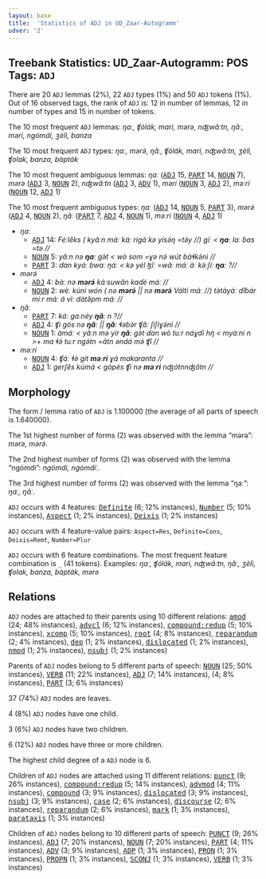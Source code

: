 ```yaml
---
layout: base
title:  'Statistics of ADJ in UD_Zaar-Autogramm'
udver: '2'
---
```


## Treebank Statistics: UD_Zaar-Autogramm: POS Tags: `ADJ`

There are 20 `ADJ` lemmas (2%), 22 `ADJ` types (1%) and 50 `ADJ` tokens (1%).
Out of 16 observed tags, the rank of `ADJ` is: 12 in number of lemmas, 12 in number of types and 15 in number of tokens.

The 10 most frequent `ADJ` lemmas: <em>ŋaː, ʧólák, mari, mərə, nʤwâːtn, ŋǎː, məri, ngómdi, ʒèlì, banza</em>

The 10 most frequent `ADJ` types:  <em>ŋaː, mərə́, ŋǎː, ʧólák, mari, nʤwâːtn, ʒèlì, ʧolak, banza, bàptàk</em>

The 10 most frequent ambiguous lemmas: <em>ŋaː</em> (<tt><a href="say_autogramm-pos-ADJ.html">ADJ</a></tt> 15, <tt><a href="say_autogramm-pos-PART.html">PART</a></tt> 14, <tt><a href="say_autogramm-pos-NOUN.html">NOUN</a></tt> 7), <em>mərə</em> (<tt><a href="say_autogramm-pos-ADJ.html">ADJ</a></tt> 3, <tt><a href="say_autogramm-pos-NOUN.html">NOUN</a></tt> 2), <em>nʤwâːtn</em> (<tt><a href="say_autogramm-pos-ADJ.html">ADJ</a></tt> 3, <tt><a href="say_autogramm-pos-ADV.html">ADV</a></tt> 1), <em>məri</em> (<tt><a href="say_autogramm-pos-NOUN.html">NOUN</a></tt> 3, <tt><a href="say_autogramm-pos-ADJ.html">ADJ</a></tt> 2), <em>məːri</em> (<tt><a href="say_autogramm-pos-NOUN.html">NOUN</a></tt> 12, <tt><a href="say_autogramm-pos-ADJ.html">ADJ</a></tt> 1)

The 10 most frequent ambiguous types:  <em>ŋaː</em> (<tt><a href="say_autogramm-pos-ADJ.html">ADJ</a></tt> 14, <tt><a href="say_autogramm-pos-NOUN.html">NOUN</a></tt> 5, <tt><a href="say_autogramm-pos-PART.html">PART</a></tt> 3), <em>mərə́</em> (<tt><a href="say_autogramm-pos-ADJ.html">ADJ</a></tt> 4, <tt><a href="say_autogramm-pos-NOUN.html">NOUN</a></tt> 2), <em>ŋǎː</em> (<tt><a href="say_autogramm-pos-PART.html">PART</a></tt> 7, <tt><a href="say_autogramm-pos-ADJ.html">ADJ</a></tt> 4, <tt><a href="say_autogramm-pos-NOUN.html">NOUN</a></tt> 1), <em>məːri</em> (<tt><a href="say_autogramm-pos-NOUN.html">NOUN</a></tt> 4, <tt><a href="say_autogramm-pos-ADJ.html">ADJ</a></tt> 1)


* <em>ŋaː</em>
  * <tt><a href="say_autogramm-pos-ADJ.html">ADJ</a></tt> 14: <em>Féːlêks ( kyâːn máː káː rigá kə yisə́ŋ =tə́y //) gíː < <b>ŋaː</b> laː ɓas =tə //</em>
  * <tt><a href="say_autogramm-pos-NOUN.html">NOUN</a></tt> 5: <em>yâːn nə <b>ŋaː</b> gə̀t < wò som =ɣə nə́ wút bàɬkə̀nì //</em>
  * <tt><a href="say_autogramm-pos-PART.html">PART</a></tt> 3: <em>ɗan kyáː ɓwaː ŋáː < kə yél ɮǐː =wâː máː àː kə́ːʃíː <b>ŋaː</b> ?//</em>
* <em>mərə́</em>
  * <tt><a href="say_autogramm-pos-ADJ.html">ADJ</a></tt> 4: <em>bàː nə <b>mərə́</b> kàːsuwǎn kaɗé máː //</em>
  * <tt><a href="say_autogramm-pos-NOUN.html">NOUN</a></tt> 2: <em>wèː kúni wón ( nə <b>mərə́</b> || nə <b>mərə́</b> Válti máː //) tə̀tàyáː ɗîɓár miːr máː á vìː dàtə̂pm máː //</em>
* <em>ŋǎː</em>
  * <tt><a href="say_autogramm-pos-PART.html">PART</a></tt> 7: <em>káː gaːnéy <b>ŋǎː</b> n ?//</em>
  * <tt><a href="say_autogramm-pos-ADJ.html">ADJ</a></tt> 4: <em>ʧi gòs nə <b>ŋǎː</b> || <b>ŋǎː</b> ɬəɓə́r ʧǎː ʃiʃíɣə́nì //</em>
  * <tt><a href="say_autogramm-pos-NOUN.html">NOUN</a></tt> 1: <em>àmáː < yâːn mə yír <b>ŋǎː</b> gə̀t ɗan wò tuːr náɣɗi hŋ́ < myáːni n >+ ma ɬə́ tuːr ngə́tn =âtn əndá mə́ ʧî //</em>
* <em>məːri</em>
  * <tt><a href="say_autogramm-pos-NOUN.html">NOUN</a></tt> 4: <em>ʧáː ɬə́ git <b>məːri</b> ɣá makaranta //</em>
  * <tt><a href="say_autogramm-pos-ADJ.html">ADJ</a></tt> 1: <em>gerʃês kúmá < gòpès ʧì nə <b>məːri</b> nʤótnnʤǒtn //</em>

## Morphology

The form / lemma ratio of `ADJ` is 1.100000 (the average of all parts of speech is 1.640000).

The 1st highest number of forms (2) was observed with the lemma “mərə”: <em>mərə, mərə́</em>.

The 2nd highest number of forms (2) was observed with the lemma “ngómdi”: <em>ngómdi, ngómdíː</em>.

The 3rd highest number of forms (2) was observed with the lemma “ŋaː”: <em>ŋaː, ŋǎː</em>.

`ADJ` occurs with 4 features: <tt><a href="say_autogramm-feat-Definite.html">Definite</a></tt> (6; 12% instances), <tt><a href="say_autogramm-feat-Number.html">Number</a></tt> (5; 10% instances), <tt><a href="say_autogramm-feat-Aspect.html">Aspect</a></tt> (1; 2% instances), <tt><a href="say_autogramm-feat-Deixis.html">Deixis</a></tt> (1; 2% instances)

`ADJ` occurs with 4 feature-value pairs: `Aspect=Res`, `Definite=Cons`, `Deixis=Remt`, `Number=Plur`

`ADJ` occurs with 6 feature combinations.
The most frequent feature combination is `_` (41 tokens).
Examples: <em>ŋaː, ʧólák, mari, nʤwâːtn, ŋǎː, ʒèlì, ʧolak, banza, bàptàk, mərə</em>


## Relations

`ADJ` nodes are attached to their parents using 10 different relations: <tt><a href="say_autogramm-dep-amod.html">amod</a></tt> (24; 48% instances), <tt><a href="say_autogramm-dep-advcl.html">advcl</a></tt> (6; 12% instances), <tt><a href="say_autogramm-dep-compound-redup.html">compound:redup</a></tt> (5; 10% instances), <tt><a href="say_autogramm-dep-xcomp.html">xcomp</a></tt> (5; 10% instances), <tt><a href="say_autogramm-dep-root.html">root</a></tt> (4; 8% instances), <tt><a href="say_autogramm-dep-reparandum.html">reparandum</a></tt> (2; 4% instances), <tt><a href="say_autogramm-dep-dep.html">dep</a></tt> (1; 2% instances), <tt><a href="say_autogramm-dep-dislocated.html">dislocated</a></tt> (1; 2% instances), <tt><a href="say_autogramm-dep-nmod.html">nmod</a></tt> (1; 2% instances), <tt><a href="say_autogramm-dep-nsubj.html">nsubj</a></tt> (1; 2% instances)

Parents of `ADJ` nodes belong to 5 different parts of speech: <tt><a href="say_autogramm-pos-NOUN.html">NOUN</a></tt> (25; 50% instances), <tt><a href="say_autogramm-pos-VERB.html">VERB</a></tt> (11; 22% instances), <tt><a href="say_autogramm-pos-ADJ.html">ADJ</a></tt> (7; 14% instances),  (4; 8% instances), <tt><a href="say_autogramm-pos-PART.html">PART</a></tt> (3; 6% instances)

37 (74%) `ADJ` nodes are leaves.

4 (8%) `ADJ` nodes have one child.

3 (6%) `ADJ` nodes have two children.

6 (12%) `ADJ` nodes have three or more children.

The highest child degree of a `ADJ` node is 6.

Children of `ADJ` nodes are attached using 11 different relations: <tt><a href="say_autogramm-dep-punct.html">punct</a></tt> (9; 26% instances), <tt><a href="say_autogramm-dep-compound-redup.html">compound:redup</a></tt> (5; 14% instances), <tt><a href="say_autogramm-dep-advmod.html">advmod</a></tt> (4; 11% instances), <tt><a href="say_autogramm-dep-compound.html">compound</a></tt> (3; 9% instances), <tt><a href="say_autogramm-dep-dislocated.html">dislocated</a></tt> (3; 9% instances), <tt><a href="say_autogramm-dep-nsubj.html">nsubj</a></tt> (3; 9% instances), <tt><a href="say_autogramm-dep-case.html">case</a></tt> (2; 6% instances), <tt><a href="say_autogramm-dep-discourse.html">discourse</a></tt> (2; 6% instances), <tt><a href="say_autogramm-dep-reparandum.html">reparandum</a></tt> (2; 6% instances), <tt><a href="say_autogramm-dep-mark.html">mark</a></tt> (1; 3% instances), <tt><a href="say_autogramm-dep-parataxis.html">parataxis</a></tt> (1; 3% instances)

Children of `ADJ` nodes belong to 10 different parts of speech: <tt><a href="say_autogramm-pos-PUNCT.html">PUNCT</a></tt> (9; 26% instances), <tt><a href="say_autogramm-pos-ADJ.html">ADJ</a></tt> (7; 20% instances), <tt><a href="say_autogramm-pos-NOUN.html">NOUN</a></tt> (7; 20% instances), <tt><a href="say_autogramm-pos-PART.html">PART</a></tt> (4; 11% instances), <tt><a href="say_autogramm-pos-ADV.html">ADV</a></tt> (3; 9% instances), <tt><a href="say_autogramm-pos-ADP.html">ADP</a></tt> (1; 3% instances), <tt><a href="say_autogramm-pos-PRON.html">PRON</a></tt> (1; 3% instances), <tt><a href="say_autogramm-pos-PROPN.html">PROPN</a></tt> (1; 3% instances), <tt><a href="say_autogramm-pos-SCONJ.html">SCONJ</a></tt> (1; 3% instances), <tt><a href="say_autogramm-pos-VERB.html">VERB</a></tt> (1; 3% instances)

